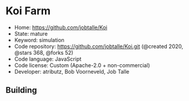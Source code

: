 # Koi Farm

- Home: https://github.com/jobtalle/Koi
- State: mature
- Keyword: simulation
- Code repository: https://github.com/jobtalle/Koi.git (@created 2020, @stars 368, @forks 52)
- Code language: JavaScript
- Code license: Custom (Apache-2.0 + non-commercial)
- Developer: atributz, Bob Voorneveld, Job Talle

## Building
